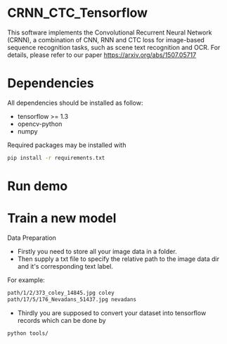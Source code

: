 # CRNN_CTC_Tensorflow
This software implements the Convolutional Recurrent Neural Network (CRNN), a combination of CNN, RNN and CTC loss for image-based sequence recognition tasks, such as scene text recognition and OCR. For details, please refer to our paper 
https://arxiv.org/abs/1507.05717


# Dependencies
All dependencies should be installed as follow:
* tensorflow >= 1.3
* opencv-python
* numpy

Required packages may be installed with
```bash
pip install -r requirements.txt
```


# Run demo

# Train a new model

Data Preparation
* Firstly you need to store all your image data in a folder. 
* Then supply a txt file to specify the relative path to the image data dir and it's corresponding text label.   

For example:
```bash
path/1/2/373_coley_14845.jpg coley
path/17/5/176_Nevadans_51437.jpg nevadans
```
* Thirdly you are supposed to convert your dataset into tensorflow records which can be done by
```bash
python tools/
```
